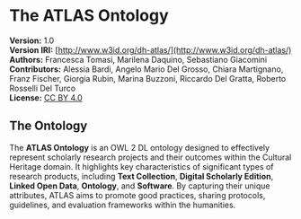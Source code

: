 # The ATLAS Ontology

**Version:** 1.0  
**Version IRI:** [http://www.w3id.org/dh-atlas/](http://www.w3id.org/dh-atlas/)  
**Authors:** Francesca Tomasi, Marilena Daquino, Sebastiano Giacomini  
**Contributors:** Alessia Bardi, Angelo Mario Del Grosso, Chiara Martignano, Franz Fischer, Giorgia Rubin, Marina Buzzoni, Riccardo Del Gratta, Roberto Rosselli Del Turco  
**License:** [CC BY 4.0](https://creativecommons.org/licenses/by/4.0/)

## The Ontology

The **ATLAS Ontology** is an OWL 2 DL ontology designed to effectively represent scholarly research projects and their outcomes within the Cultural Heritage domain. It highlights key characteristics of significant types of research products, including **Text Collection**, **Digital Scholarly Edition**, **Linked Open Data**, **Ontology**, and **Software**. By capturing their unique attributes, ATLAS aims to promote good practices, sharing protocols, guidelines, and evaluation frameworks within the humanities.

